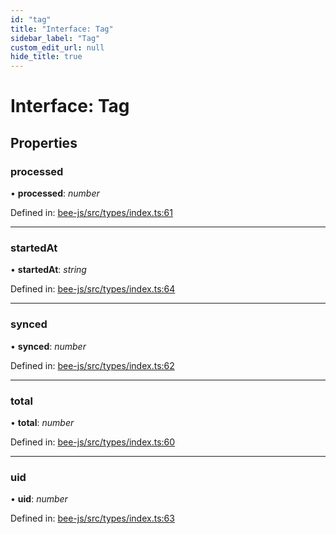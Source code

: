 ```yaml
---
id: "tag"
title: "Interface: Tag"
sidebar_label: "Tag"
custom_edit_url: null
hide_title: true
---
```


# Interface: Tag

## Properties

### processed

• **processed**: *number*

Defined in: [bee-js/src/types/index.ts:61](https://github.com/ethersphere/bee-js/blob/ce4d3fa/src/types/index.ts#L61)

___

### startedAt

• **startedAt**: *string*

Defined in: [bee-js/src/types/index.ts:64](https://github.com/ethersphere/bee-js/blob/ce4d3fa/src/types/index.ts#L64)

___

### synced

• **synced**: *number*

Defined in: [bee-js/src/types/index.ts:62](https://github.com/ethersphere/bee-js/blob/ce4d3fa/src/types/index.ts#L62)

___

### total

• **total**: *number*

Defined in: [bee-js/src/types/index.ts:60](https://github.com/ethersphere/bee-js/blob/ce4d3fa/src/types/index.ts#L60)

___

### uid

• **uid**: *number*

Defined in: [bee-js/src/types/index.ts:63](https://github.com/ethersphere/bee-js/blob/ce4d3fa/src/types/index.ts#L63)
